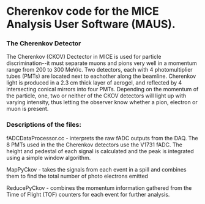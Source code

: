 # Cherenkov code for the MICE Analysis User Software (MAUS).

### The Cherenkov Detector

The Cherenkov (CKOV) Dectector in MICE is used for particle discrimination--it must separate muons and pions very well in a momentum range from 200 to 300 MeV/c. Two detectors, each with 4 photomultiplier tubes (PMTs) are located next to eachother along the beamline. Cherenkov light is produced in a 2.3 cm thick layer of aerogel, and reflected by 4 intersecting conical mirrors into four PMTs. Depending on the momentum of the particle, one, two or neither of the CKOV detectors will light up with varying intensity, thus letting the observer know whether a pion, electron or muon is present.

### Descriptions of the files:

fADCDataProcessor.cc - interprets the raw fADC outputs from the DAQ. The 8 PMTs used in the the Cherenkov detectors use the V1731 fADC. The height and pedestal of each signal is calculated and the peak is integrated using a simple window algorithm.  

MapPyCkov - takes the signals from each event in a spill and combines them to find the total number of photo electrons emitted

ReducePyCkov - combines the momentum information gathered from the Time of Flight (TOF) counters for each event for further analysis.

